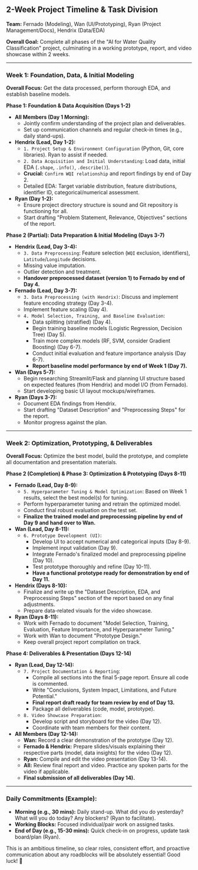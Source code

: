 ## 2-Week Project Timeline & Task Division

**Team:** Fernado (Modeling), Wan (UI/Prototyping), Ryan (Project Management/Docs), Hendrix (Data/EDA)

**Overall Goal:** Complete all phases of the "AI for Water Quality Classification" project, culminating in a working prototype, report, and video showcase within 2 weeks.

---
### **Week 1: Foundation, Data, & Initial Modeling**

**Overall Focus:** Get the data processed, perform thorough EDA, and establish baseline models.

**Phase 1: Foundation & Data Acquisition (Days 1-2)**

* **All Members (Day 1 Morning):**
    * Jointly confirm understanding of the project plan and deliverables.
    * Set up communication channels and regular check-in times (e.g., daily stand-ups).
* **Hendrix (Lead, Day 1-2):**
    * `1. Project Setup & Environment Configuration` (Python, Git, core libraries). Ryan to assist if needed.
    * `2. Data Acquisition and Initial Understanding`: Load data, initial EDA (`.shape`, `.info()`, `.describe()`).
    * **Crucial:** `Confirm WQI relationship` and report findings by end of Day 2.
    * Detailed EDA: Target variable distribution, feature distributions, identifier ID, categorical/numerical assessment.
* **Ryan (Day 1-2):**
    * Ensure project directory structure is sound and Git repository is functioning for all.
    * Start drafting "Problem Statement, Relevance, Objectives" sections of the report.

**Phase 2 (Partial): Data Preparation & Initial Modeling (Days 3-7)**

* **Hendrix (Lead, Day 3-4):**
    * `3. Data Preprocessing`: Feature selection (`WQI` exclusion, identifiers), `Latitude`/`Longitude` decisions.
    * Missing value imputation.
    * Outlier detection and treatment.
    * **Handover preprocessed dataset (version 1) to Fernado by end of Day 4.**
* **Fernado (Lead, Day 3-7):**
    * `3. Data Preprocessing (with Hendrix)`: Discuss and implement feature encoding strategy (Day 3-4).
    * Implement feature scaling (Day 4).
    * `4. Model Selection, Training, and Baseline Evaluation`:
        * Data splitting (stratified) (Day 4).
        * Begin training baseline models (Logistic Regression, Decision Tree) (Day 5).
        * Train more complex models (RF, SVM, consider Gradient Boosting) (Day 6-7).
        * Conduct initial evaluation and feature importance analysis (Day 6-7).
        * **Report baseline model performance by end of Week 1 (Day 7).**
* **Wan (Days 5-7):**
    * Begin researching Streamlit/Flask and planning UI structure based on expected features (from Hendrix) and model I/O (from Fernado).
    * Start developing basic UI layout mockups/wireframes.
* **Ryan (Days 3-7):**
    * Document EDA findings from Hendrix.
    * Start drafting "Dataset Description" and "Preprocessing Steps" for the report.
    * Monitor progress against the plan.

---
### **Week 2: Optimization, Prototyping, & Deliverables**

**Overall Focus:** Optimize the best model, build the prototype, and complete all documentation and presentation materials.

**Phase 2 (Completion) & Phase 3: Optimization & Prototyping (Days 8-11)**

* **Fernado (Lead, Day 8-9):**
    * `5. Hyperparameter Tuning & Model Optimization`: Based on Week 1 results, select the best model(s) for tuning.
    * Perform hyperparameter tuning and retrain the optimized model.
    * Conduct final robust evaluation on the test set.
    * **Finalize the trained model and preprocessing pipeline by end of Day 9 and hand over to Wan.**
* **Wan (Lead, Day 8-11):**
    * `6. Prototype Development (UI)`:
        * Develop UI to accept numerical and categorical inputs (Day 8-9).
        * Implement input validation (Day 9).
        * Integrate Fernado's finalized model and preprocessing pipeline (Day 10).
        * Test prototype thoroughly and refine (Day 10-11).
        * **Have a functional prototype ready for demonstration by end of Day 11.**
* **Hendrix (Days 8-10):**
    * Finalize and write up the "Dataset Description, EDA, and Preprocessing Steps" section of the report based on any final adjustments.
    * Prepare data-related visuals for the video showcase.
* **Ryan (Days 8-11):**
    * Work with Fernado to document "Model Selection, Training, Evaluation, Feature Importance, and Hyperparameter Tuning."
    * Work with Wan to document "Prototype Design."
    * Keep overall project report compilation on track.

**Phase 4: Deliverables & Presentation (Days 12-14)**

* **Ryan (Lead, Day 12-14):**
    * `7. Project Documentation & Reporting`:
        * Compile all sections into the final 5-page report. Ensure all code is commented.
        * Write "Conclusions, System Impact, Limitations, and Future Potential."
        * **Final report draft ready for team review by end of Day 13.**
        * Package all deliverables (code, model, prototype).
    * `8. Video Showcase Preparation`:
        * Develop script and storyboard for the video (Day 12).
        * Coordinate with team members for their content.
* **All Members (Day 12-14):**
    * **Wan:** Record a clear demonstration of the prototype (Day 12).
    * **Fernado & Hendrix:** Prepare slides/visuals explaining their respective parts (model, data insights) for the video (Day 12).
    * **Ryan:** Compile and edit the video presentation (Day 13-14).
    * **All:** Review final report and video. Practice any spoken parts for the video if applicable.
    * **Final submission of all deliverables (Day 14).**

---
### **Daily Commitments (Example):**

* **Morning (e.g., 30 mins):** Daily stand-up. What did you do yesterday? What will you do today? Any blockers? (Ryan to facilitate).
* **Working Blocks:** Focused individual/pair work on assigned tasks.
* **End of Day (e.g., 15-30 mins):** Quick check-in on progress, update task board/plan (Ryan).

This is an ambitious timeline, so clear roles, consistent effort, and proactive communication about any roadblocks will be absolutely essential! Good luck! 🚀